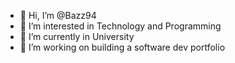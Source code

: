 - 👋 Hi, I’m @Bazz94
- 👀 I’m interested in Technology and Programming
- 🌱 I’m currently in University
- 💞️ I’m working on building a software dev portfolio 

<!---
Bazz94/Bazz94 is a ✨ special ✨ repository because its `README.md` (this file) appears on your GitHub profile.
You can click the Preview link to take a look at your changes.
--->
